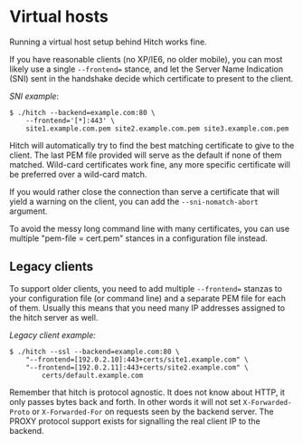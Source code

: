 # Virtual hosts

Running a virtual host setup behind Hitch works fine.

If you have reasonable clients (no XP/IE6, no older mobile), you can most likely
use a single `--frontend=` stance, and let the Server Name Indication (SNI) sent in the
handshake decide which certificate to present to the client.

*SNI example*:

	$ ./hitch --backend=example.com:80 \
		--frontend='[*]:443' \
		site1.example.com.pem site2.example.com.pem site3.example.com.pem

Hitch will automatically try to find the best matching certificate to give to the client. The last
PEM file provided will serve as the default if none of them matched. Wild-card certificates work fine,
any more specific certificate will be preferred over a wild-card match.

If you would rather close the connection than serve a certificate that will
yield a warning on the client, you can add the `--sni-nomatch-abort` argument.

To avoid the messy long command line with many certificates, you can use
multiple "pem-file = cert.pem" stances in a configuration file instead.

## Legacy clients

To support older clients, you need to add multiple `--frontend=` stanzas to your configuration
file (or command line) and a separate PEM file for each of them. Usually this
means that you need many IP addresses assigned to the hitch server as well.

*Legacy client example:*

	$ ./hitch --ssl --backend=example.com:80 \
		"--frontend=[192.0.2.10]:443+certs/site1.example.com" \
		"--frontend=[192.0.2.11]:443+certs/site2.example.com" \
        	certs/default.example.com

Remember that hitch is protocol agnostic. It does not know about HTTP, it only passes bytes back and
forth. In other words it will not set `X-Forwarded-Proto` or `X-Forwarded-For` on requests seen by the backend
server. The PROXY protocol support exists for signalling the real client IP to the backend.

